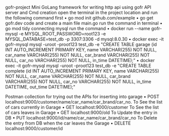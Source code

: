 gofr-project
Mini GoLang framework for writing http api using gofr 
API server and Cmd creation
open the terminal in the project location and run the following command first
•	go mod init github.com/example
•	go get gofr.dev
code and create a main file main.go
run the command in terminal
•	go mod tidy
connecting mysql run the command
•	docker run --name gofr-mysql -e MYSQL_ROOT_PASSWORD=root123 -e MYSQL_DATABASE=test_db -p 3307:3306 -d mysql:8.0.30
•	docker exec -it gofr-mysql mysql -uroot -proot123 test_db -e "CREATE TABLE garage (id INT AUTO_INCREMENT PRIMARY KEY, name VARCHAR(255) NOT NULL, car_name VARCHAR(255) NOT NULL, car_brand VARCHAR(255) NOT NULL, car_no VARCHAR(255) NOT NULL, in_time DATETIME);"
•	docker exec -it gofr-mysql mysql -uroot -proot123 test_db -e "CREATE TABLE complete (id INT AUTO_INCREMENT PRIMARY KEY, name VARCHAR(255) NOT NULL, car_name VARCHAR(255) NOT NULL, car_brand VARCHAR(255) NOT NULL, car_no VARCHAR(255) NOT NULL, in_time DATETIME, out_time DATETIME);"

Postman collection for trying out the APIs
for inserting into garage
•	POST localhost:9000/customer/name/car_name/car_brand/car_no.
To See the list of cars currently in Garage
•	GET localhost:9000/customer
To See the list of cars leaves in Garage
•	GET localhost:9000/old
To Update the entry in DB
•	PUT localhost:9000/id/name/car_name/car_brand/car_no
To Delete the entry from DB when the car leaves the Garage
•	DELETE localhost:9000/customer/id
